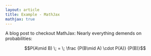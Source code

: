 ```yaml
---
layout: article
title: Example - MathJax
mathjax: true
---
```


A blog post to checkout MathJax:
Nearly everything demends on probabilities:

$$P(A\mid B) \; = \; \frac {P(B\mid A) \cdot P(A)} {P(B)}$$
